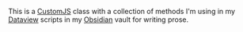 This is a [CustomJS](https://github.com/samlewis0602/obsidian-custom-js) class with a collection of methods I'm using in my [Dataview](https://github.com/blacksmithgu/obsidian-dataview) scripts in my [Obsidian](https://obsidian.md/) vault for writing prose.